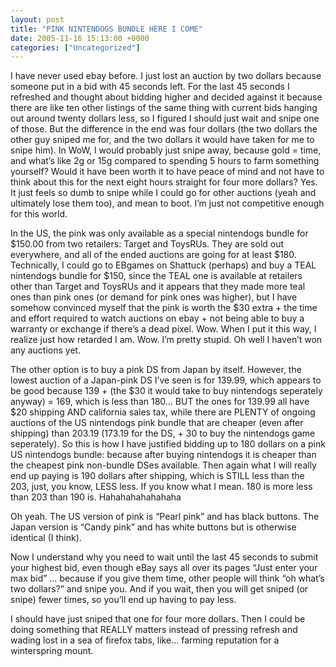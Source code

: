 ```yaml
---
layout: post
title: "PINK NINTENDOGS BUNDLE HERE I COME"
date: 2005-11-16 15:13:00 +0000
categories: ["Uncategorized"]
---
```


I have never used ebay before. I just lost an auction by two dollars because someone put in a bid with 45 seconds left. For the last 45 seconds I refreshed and thought about bidding higher and decided against it because there are like ten other listings of the same thing with current bids hanging out around twenty dollars less, so I figured I should just wait and snipe one of those. But the difference in the end was four dollars (the two dollars the other guy sniped me for, and the two dollars it would have taken for me to snipe him). In WoW, I would probably just snipe away, because gold = time, and what’s like 2g or 15g compared to spending 5 hours to farm something yourself? Would it have been worth it to have peace of mind and not have to think about this for the next eight hours straight for four more dollars? Yes. It just feels so dumb to snipe while I could go for other auctions (yeah and ultimately lose them too), and mean to boot. I’m just not competitive enough for this world.

In the US, the pink was only available as a special nintendogs bundle for $150.00 from two retailers: Target and ToysRUs. They are sold out everywhere, and all of the ended auctions are going for at least $180. Technically, I could go to EBgames on Shattuck (perhaps) and buy a TEAL nintendogs bundle for $150, since the TEAL one is available at retailers other than Target and ToysRUs and it appears that they made more teal ones than pink ones (or demand for pink ones was higher), but I have somehow convinced myself that the pink is worth the $30 extra + the time and effort required to watch auctions on ebay + not being able to buy a warranty or exchange if there’s a dead pixel. Wow. When I put it this way, I realize just how retarded I am. Wow. I’m pretty stupid. Oh well I haven’t won any auctions yet.

The other option is to buy a pink DS from Japan by itself. However, the lowest auction of a Japan-pink DS I’ve seen is for 139.99, which appears to be good because 139 + (the $30 it would take to buy nintendogs seperately anyway) = 169, which is less than 180… BUT the ones for 139.99 all have $20 shipping AND california sales tax, while there are PLENTY of ongoing auctions of the US nintendogs pink bundle that are cheaper (even after shipping) than 203.19 (173.19 for the DS, + 30 to buy the nintendogs game seperately). So this is how I have justified bidding up to 180 dollars on a pink US nintendogs bundle: because after buying nintendogs it is cheaper than the cheapest pink non-bundle DSes available. Then again what I will really end up paying is 190 dollars after shipping, which is STILL less than the 203, just, you know, LESS less. If you know what I mean. 180 is more less than 203 than 190 is. Hahahahahahahaha

Oh yeah. The US version of pink is “Pearl pink” and has black buttons. The Japan version is “Candy pink” and has white buttons but is otherwise identical (I think).

Now I understand why you need to wait until the last 45 seconds to submit your highest bid, even though eBay says all over its pages “Just enter your max bid” … because if you give them time, other people will think “oh what’s two dollars?” and snipe you. And if you wait, then you will get sniped (or snipe) fewer times, so you’ll end up having to pay less.

I should have just sniped that one for four more dollars. Then I could be doing something that REALLY matters instead of pressing refresh and wading lost in a sea of firefox tabs, like… farming reputation for a winterspring mount.